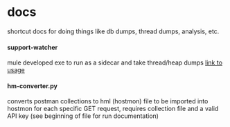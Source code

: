 # docs
shortcut docs for doing things like db dumps, thread dumps, analysis, etc.

#### support-watcher 
mule developed exe to run as a sidecar and take thread/heap dumps [link to usage](https://help.mulesoft.com/s/article/MuleSoft-Recommended-Support-Process)

#### hm-converter.py 
converts postman collections to hml (hostmon) file to be imported into hostmon for each specific GET request, requires collection file and a valid API key (see beginning of file for run documentation)
